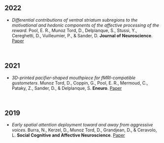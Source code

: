 ## 2022

- *Differential contributions of ventral striatum subregions to the motivational and hedonic components of the affective processing of the reward*. Pool, E. R., Munoz Tord, D., Delplanque, S., Stussi, Y., Cereghetti, D., Vuilleumier, P., & Sander, D. **Journal of Neuroscience**. [Paper](https://doi.org/10.1523/JNEUROSCI.1124-21.2022)



<br>


## 2021

- *3D-printed pacifier-shaped mouthpiece for fMRI-compatible gustometers*. Munoz Tord, D., Coppin, G., Pool, E. R., Mermoud, C., Pataky, Z., Sander, D., & Delplanque, S. **Eneuro**. [Paper](https://dx.doi.org/10.1523%2FENEURO.0208-21.2021)


<br>


## 2019

- *Early spatial attention deployment toward and away from aggressive voices.* Burra, N., Kerzel, D., Munoz Tord, D., Grandjean, D., & Ceravolo, L. **Social Cognitive and Affective Neuroscience**. [Paper](https://doi.org/10.1093/scan/nsy100)


<br>


